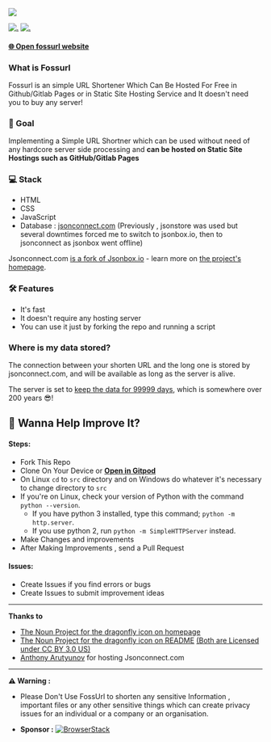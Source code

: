 ![](./static/banner_2.png)

[![.](https://img.shields.io/badge/PRs-welcome-brightgreen.svg?style=flat-square)](http://makeapullrequest.com)
[![.](https://img.shields.io/badge/first--timers--only-friendly-blue.svg?style=flat-square)](https://www.firsttimersonly.com/)

#### [🌐 Open fossurl website](https://palashbauri.in/fossurl)


### What is Fossurl

Fossurl is an simple URL Shortener Which Can Be Hosted For Free in Github/Gitlab Pages or in Static Site Hosting Service and It doesn't need you to buy any server!


### 🎯 Goal
Implementing a Simple URL Shortner which can be used without need of any hardcore server side processing and **can be hosted on Static Site Hostings such as GitHub/Gitlab Pages**

### 💻 Stack
* HTML
* CSS
* JavaScript
* Database : [jsonconnect.com](https://jsonconnect.com/)
(Previously , jsonstore was used but several downtimes forced me to switch to jsonbox.io, then to jsonconnect as jsonbox went offline)

Jsonconnect.com [is a fork of Jsonbox.io](https://github.com/bauripalash/fossurl/issues/29) - learn more on [the project's homepage](https://github.com/jsonconnect/jsonconnect).


### 🛠️ Features
* It's fast
* It doesn't require any hosting server
* You can use it just by forking the repo and running a script

### Where is my data stored?

The connection between your shorten URL and the long one is stored by jsonconnect.com, and will be available as long as the server is alive. 

The server is set to [keep the data for 99999 days](https://github.com/jsonconnect/jsonconnect/issues/2#issuecomment-825011113), which is somewhere over 200 years 😎!

## 👻 Wanna Help Improve It?
#### Steps:
* Fork This Repo
* Clone On Your Device or [**Open in Gitpod**](https://gitpod.io/#https://github.com/bauripalash/fossurl)
* On Linux `cd` to `src` directory and on Windows do whatever it's necessary to change directory to `src`
* If you're on Linux, check your version of Python with the command `python --version`.
  * If you have python 3 installed, type this command; `python -m http.server`.
  * If you use python 2, run `python -m SimpleHTTPServer` instead.
* Make Changes and improvements
* After Making Improvements , send a Pull Request

#### Issues:
* Create Issues if you find errors or bugs
* Create Issues to submit improvement ideas

---
**Thanks to**

* [The Noun Project for the dragonfly icon on homepage](https://thenounproject.com/search/?q=dragonfly&i=2415046)
* [The Noun Project for the dragonfly icon on README](https://thenounproject.com/search/?q=dragonfly&i=1451640) [(Both are Licensed under CC BY 3.0 US)](https://creativecommons.org/licenses/by/3.0/us/)
* [Anthony Arutyunov](https://github.com/AnthonyArutyunov) for hosting Jsonconnect.com

---
**⚠ Warning :**

* Please Don't Use FossUrl to shorten any sensitive Information , important files or any other sensitive things which can create privacy issues for an individual or a company or an organisation.

* **Sponsor :** 
[![BrowserStack](./static/browserstack.svg)](https://browserstack.com)

